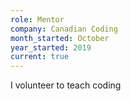 ```yaml
---
role: Mentor
company: Canadian Coding
month_started: October
year_started: 2019
current: true
---
```


I volunteer to teach coding

